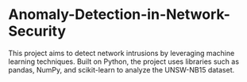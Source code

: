 # Anomaly-Detection-in-Network-Security
This project aims to detect network intrusions by leveraging machine learning techniques. Built on Python, the project uses libraries such as pandas, NumPy, and scikit-learn to analyze the UNSW-NB15 dataset.
